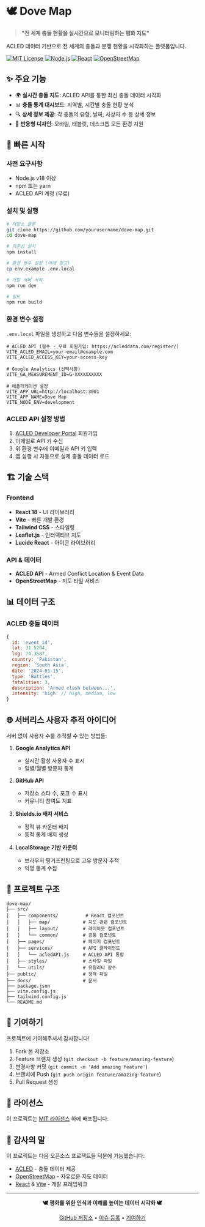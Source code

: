 # 🕊️ Dove Map

> **"전 세계 충돌 현황을 실시간으로 모니터링하는 평화 지도"**

ACLED 데이터 기반으로 전 세계의 충돌과 분쟁 현황을 시각화하는 플랫폼입니다.

[![MIT License](https://img.shields.io/badge/License-MIT-blue.svg)](https://opensource.org/licenses/MIT)
[![Node.js](https://img.shields.io/badge/Node.js-v18+-green.svg)](https://nodejs.org/)
[![React](https://img.shields.io/badge/React-v18+-blue.svg)](https://reactjs.org/)
[![OpenStreetMap](https://img.shields.io/badge/Map-OpenStreetMap-orange.svg)](https://www.openstreetmap.org/)

## ✨ 주요 기능

- 🌍 **실시간 충돌 지도**: ACLED API를 통한 최신 충돌 데이터 시각화
- 📊 **충돌 통계 대시보드**: 지역별, 시간별 충돌 현황 분석
- 🔍 **상세 정보 제공**: 각 충돌의 유형, 날짜, 사상자 수 등 상세 정보
- 📱 **반응형 디자인**: 모바일, 태블릿, 데스크톱 모든 환경 지원

## 🚀 빠른 시작

### 사전 요구사항

- Node.js v18 이상
- npm 또는 yarn
- ACLED API 계정 (무료)

### 설치 및 실행

```bash
# 저장소 클론
git clone https://github.com/yourusername/dove-map.git
cd dove-map

# 의존성 설치
npm install

# 환경 변수 설정 (아래 참고)
cp env.example .env.local

# 개발 서버 시작
npm run dev

# 빌드
npm run build
```

### 환경 변수 설정

`.env.local` 파일을 생성하고 다음 변수들을 설정하세요:

```env
# ACLED API (필수 - 무료 회원가입: https://acleddata.com/register/)
VITE_ACLED_EMAIL=your-email@example.com
VITE_ACLED_ACCESS_KEY=your-access-key

# Google Analytics (선택사항)
VITE_GA_MEASUREMENT_ID=G-XXXXXXXXXX

# 애플리케이션 설정
VITE_APP_URL=http://localhost:3001
VITE_APP_NAME=Dove Map
VITE_NODE_ENV=development
```

### ACLED API 설정 방법

1. [ACLED Developer Portal](https://developer.acleddata.com/) 회원가입
2. 이메일로 API 키 수신
3. 위 환경 변수에 이메일과 API 키 입력
4. 앱 실행 시 자동으로 실제 충돌 데이터 로드

## 🏗️ 기술 스택

### Frontend
- **React 18** - UI 라이브러리
- **Vite** - 빠른 개발 환경
- **Tailwind CSS** - 스타일링
- **Leaflet.js** - 인터랙티브 지도
- **Lucide React** - 아이콘 라이브러리

### API & 데이터
- **ACLED API** - Armed Conflict Location & Event Data
- **OpenStreetMap** - 지도 타일 서비스

## 📊 데이터 구조

### ACLED 충돌 데이터
```javascript
{
  id: 'event_id',
  lat: 31.5204,
  lng: 74.3587,
  country: 'Pakistan',
  region: 'South Asia',
  date: '2024-01-15',
  type: 'Battles',
  fatalities: 3,
  description: 'Armed clash between...',
  intensity: 'high' // high, medium, low
}
```

## 🌐 서버리스 사용자 추적 아이디어

서버 없이 사용자 수를 추적할 수 있는 방법들:

1. **Google Analytics API**
   - 실시간 활성 사용자 수 표시
   - 일별/월별 방문자 통계

2. **GitHub API**
   - 저장소 스타 수, 포크 수 표시
   - 커뮤니티 참여도 지표

3. **Shields.io 배지 서비스**
   - 정적 뷰 카운터 배지
   - 동적 통계 배지 생성

4. **LocalStorage 기반 카운터**
   - 브라우저 핑거프린팅으로 고유 방문자 추적
   - 익명 통계 수집

## 📁 프로젝트 구조

```
dove-map/
├── src/
│   ├── components/          # React 컴포넌트
│   │   ├── map/            # 지도 관련 컴포넌트
│   │   ├── layout/         # 레이아웃 컴포넌트
│   │   └── common/         # 공통 컴포넌트
│   ├── pages/              # 페이지 컴포넌트
│   ├── services/           # API 클라이언트
│   │   └── acledAPI.js     # ACLED API 통합
│   ├── styles/             # 스타일 파일
│   └── utils/              # 유틸리티 함수
├── public/                 # 정적 파일
├── docs/                   # 문서
├── package.json           
├── vite.config.js         
├── tailwind.config.js     
└── README.md              
```

## 🤝 기여하기

프로젝트에 기여해주셔서 감사합니다!

1. Fork 본 저장소
2. Feature 브랜치 생성 (`git checkout -b feature/amazing-feature`)
3. 변경사항 커밋 (`git commit -m 'Add amazing feature'`)
4. 브랜치에 Push (`git push origin feature/amazing-feature`)
5. Pull Request 생성

## 📄 라이선스

이 프로젝트는 [MIT 라이선스](LICENSE) 하에 배포됩니다.

## 🙏 감사의 말

이 프로젝트는 다음 오픈소스 프로젝트들 덕분에 가능했습니다:

- [ACLED](https://acleddata.com/) - 충돌 데이터 제공
- [OpenStreetMap](https://www.openstreetmap.org/) - 자유로운 지도 데이터
- [React](https://reactjs.org/) & [Vite](https://vitejs.dev/) - 개발 프레임워크

---

<div align="center">

**🕊️ 평화를 위한 인식과 이해를 높이는 데이터 시각화 🕊️**

[GitHub 저장소](https://github.com/yourusername/dove-map) • [이슈 등록](https://github.com/yourusername/dove-map/issues) • [기여하기](CONTRIBUTING.md)

</div>